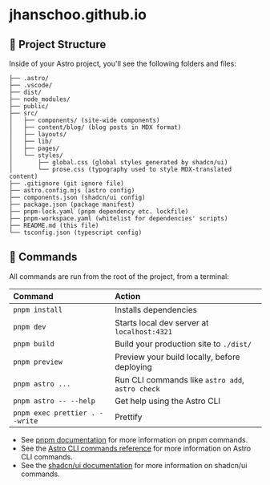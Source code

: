# jhanschoo.github.io

## 🚀 Project Structure

Inside of your Astro project, you'll see the following folders and files:

```text
├── .astro/
├── .vscode/
├── dist/
├── node_modules/
├── public/
├── src/
│   ├── components/ (site-wide components)
│   ├── content/blog/ (blog posts in MDX format)
│   ├── layouts/
│   ├── lib/
│   ├── pages/
│   └── styles/
│       ├── global.css (global styles generated by shadcn/ui)
│       └── prose.css (typography used to style MDX-translated content)
├── .gitignore (git ignore file)
├── astro.config.mjs (astro config)
├── components.json (shadcn/ui config)
├── package.json (package manifest)
├── pnpm-lock.yaml (pnpm dependency etc. lockfile)
├── pnpm-workspace.yaml (whitelist for dependencies' scripts)
├── README.md (this file)
└── tsconfig.json (typescript config)
```

## 🧞 Commands

All commands are run from the root of the project, from a terminal:

| Command                | Action                                           |
| :--------------------- | :----------------------------------------------- |
| `pnpm install`         | Installs dependencies                            |
| `pnpm dev`             | Starts local dev server at `localhost:4321`      |
| `pnpm build`           | Build your production site to `./dist/`          |
| `pnpm preview`         | Preview your build locally, before deploying     |
| `pnpm astro ...`       | Run CLI commands like `astro add`, `astro check` |
| `pnpm astro -- --help` | Get help using the Astro CLI                     |
| `pnpm exec prettier . --write` | Prettify |

- See [pnpm documentation](https://pnpm.io/) for more information on pnpm commands.
- See the [Astro CLI commands reference](https://docs.astro.build/en/reference/cli-reference/) for more information on Astro CLI commands.
- See the [shadcn/ui documentation](https://ui.shadcn.com/docs/cli) for more information on shadcn/ui commands.
